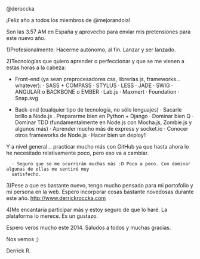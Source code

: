 @deroccka

¡Feliz año a todos los miembros de @mejorandola!

Son las 3.57 AM en España y aprovecho para enviar mis pretensiones para este nuevo año.

1)Profesionalmente: Hacerme autónomo, al fin. Lanzar y ser lanzado.

2)Tecnologías que quiero aprender o perfeccionar y que se me vienen a estas horas a la cabeza:
  - Front-end (ya sean preprocesadores css, librerías js, frameworks... whatever):
      · SASS + COMPASS
      · STYLUS
      · LESS
      · JADE
      · SWIG
      · ANGULAR o BACKBONE o EMBER
      · Lab.js
      · Maxmert
      · Foundation
      · Snap.svg
      
      
  - Back-end (cualquier tipo de tecnología, no sólo lenguajes)
      · Sacarle brillo a Node.js
      . Prepararme bien en Python + Django
      · Dominar bien Q
      · Dominar TDD (fundamentalmente en Node.js con Mocha.js, Zombie.js y algunos más)
      · Aprender mucho más de express y socket.io
      · Conocer otros frameworks de Node.js
      · Hacer bien un deploy!!
      
  Y a nivel general... practicar mucho más con GitHub ya que hasta ahora lo he necesitado relativamente poco,
  pero eso va a cambiar.
  
      · Seguro que se me ocurrirán muchas más :D Poco a poco. Con dominar algunas de ellas me sentiré muy
      satisfecho.
      
3)Pese a que es bastante nuevo, tengo mucho pensado para mi portofolio y mi persona en la web. Espero incorporar
cosas bastante novedosas durante este año. http://www.derrickroccka.com

4)Me encantaría participar más y estoy seguro de que lo haré. La plataforma lo merece. Es un gustazo.

Espero veros mucho este 2014. Saludos a todos y muchas gracias.

Nos vemos ;)

Derrick R.
      
